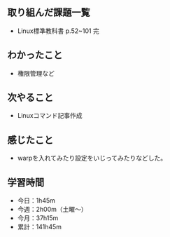   ## 取り組んだ課題一覧
- Linux標準教科書 p.52~101 完
## わかったこと
- 権限管理など
## 次やること
- Linuxコマンド記事作成
## 感じたこと
- warpを入れてみたり設定をいじってみたりなどした。
## 学習時間
- 今日：1h45m
- 今週：2h00m（土曜〜）
- 今月：37h15m
- 累計：141h45m
